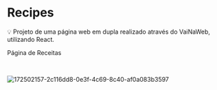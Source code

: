 # Recipes

💡 Projeto de uma página web em dupla realizado através do VaiNaWeb, utilizando React.
<p>Página de Receitas</p>
</br>

![172502157-2c116dd8-0e3f-4c69-8c40-af0a083b3597](https://user-images.githubusercontent.com/100879182/191859160-5ee88135-f4cd-4cad-ae4f-83ba547229c6.png)
